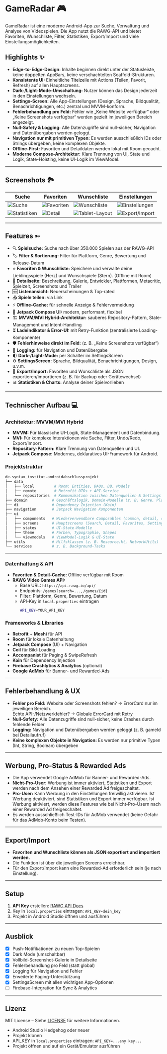 # GameRadar 🎮

GameRadar ist eine moderne Android-App zur Suche, Verwaltung und Analyse von Videospielen. Die App
nutzt die RAWG-API und bietet Favoriten, Wunschliste, Filter, Statistiken, Export/Import und viele
Einstellungsmöglichkeiten.

## Highlights ✨

- **Edge-to-Edge-Design:** Inhalte beginnen direkt unter der Statusleiste, keine doppelten AppBars,
  keine verschachtelten Scaffold-Strukturen.
- **Konsistente UI:** Einheitliche Titelzeile mit Actions (Teilen, Favorit, Refresh) auf allen
  Hauptscreens.
- **Dark-/Light-Mode-Umschaltung:** Nutzer können das Design jederzeit in den Einstellungen
  wechseln.
- **Settings-Screen:** Alle App-Einstellungen (Design, Sprache, Bildqualität, Benachrichtigungen,
  etc.) zentral und MVVM-konform.
- **Fehlerbehandlung pro Feld:** Fehler wie „Keine Website verfügbar“ oder „Keine Screenshots
  verfügbar“ werden gezielt im jeweiligen Bereich angezeigt.
- **Null-Safety & Logging:** Alle Datenzugriffe sind null-sicher, Navigation und Datenübergaben
  werden geloggt.
- **Navigation nur mit primitiven Typen:** Es werden ausschließlich IDs oder Strings übergeben,
  keine komplexen Objekte.
- **Offline-First:** Favoriten und Detaildaten werden lokal mit Room gecacht.
- **Moderne Compose-Architektur:** Klare Trennung von UI, State und Logik, State-Hoisting, keine
  UI-Logik im ViewModel.

---

## Screenshots 🏞️

| Suche                           | Favoriten                     | Wunschliste                       | Einstellungen                     |
|---------------------------------|-------------------------------|-----------------------------------|-----------------------------------|
| ![Suche](img/screen1.png)       | ![Favoriten](img/screen2.png) | ![Wunschliste](img/screen3.png)   | ![Einstellungen](img/screen4.png) |
| ![Statistiken](img/screen5.png) | ![Detail](img/screen6.png)    | ![Tablet-Layout](img/screen7.png) | ![Export/Import](img/screen8.png) |

---

## Features ➳

- 🔍 **Spielsuche:** Suche nach über 350.000 Spielen aus der RAWG-API
- 🏷️ **Filter & Sortierung:** Filter für Plattform, Genre, Bewertung und Release-Datum
- ⭐ **Favoriten & Wunschliste:** Speichere und verwalte deine Lieblingsspiele (Herz) und
  Wunschspiele (Stern). (Offline mit Room)
- 📝 **Detailseite:** Beschreibung, Galerie, Entwickler, Plattformen, Metacritic, Spielzeit,
  Screenshots und Trailer
- 🆕 **Listenansicht:** Neuerscheinungen & Top-rated
- 📤 **Spiele teilen:** via Link
- ⚡ **Offline-Cache:** für schnelle Anzeige & Fehlervermeidung
- 🎨 **Jetpack Compose UI:** modern, performant, flexibel
- 🏗️ **MVVM/MVI Hybrid-Architektur:** sauberes Repository-Pattern, State-Management und
  Intent-Handling
- ⏳ **Ladeindikator & Error-UI:** mit Retry-Funktion (zentralisierte Loading-Komponente)
- 🛡️ **Fehlerhinweise direkt im Feld:** (z. B. „Keine Screenshots verfügbar“)
- 📝 **Logging:** für Navigation und Datenübergabe
- 🌓 **Dark-/Light-Mode:** per Schalter im SettingsScreen
- ⚙️ **SettingsScreen:** Sprache, Bildqualität, Benachrichtigungen, Design, u.v.m.
- 🔄 **Export/Import:** Favoriten und Wunschliste als JSON exportieren/importieren (z. B. für Backup
  oder Gerätewechsel)
- 📊 **Statistiken & Charts:** Analyse deiner Spielvorlieben

---

## Technischer Aufbau 💻

### Architektur: MVVM/MVI Hybrid

- **MVVM:** Für klassische UI-Logik, State-Management und Datenbindung.
- **MVI:** Für komplexe Interaktionen wie Suche, Filter, Undo/Redo, Export/Import.
- **Repository-Pattern:** Klare Trennung von Datenquellen und UI.
- **Jetpack Compose:** Modernes, deklaratives UI-Framework für Android.

### Projektstruktur

```bash
de.syntax_institut.androidabschlussprojekt
├── data
│   ├── local         # Room: Entities, DAOs, DB, Models
│   ├── remote        # Retrofit DTOs + API-Service
│   └── repositories  # Kommunikation zwischen Datenquellen & Settings
├── domain           # Geschäftslogik, Domain-Modelle (z. B. Genre, Platform)
├── di               # Dependency Injection (Koin)
├── navigation       # Jetpack Navigation Komponenten
├── ui
│   ├── components   # Wiederverwendbare Composables (common, detail, search, settings)
│   ├── screens      # Hauptscreens (Search, Detail, Favorites, Settings)
│   ├── states       # UI-State-Modelle
│   ├── theme        # Farben, Typographie, Shapes
│   └── viewmodels   # ViewModel-Logik & UI-State
├── utils            # Hilfsklassen (z. B. Resource.kt, NetworkUtils)
└── services         # z. B. Background-Tasks
```

---

### Datenhaltung & API

- **Favoriten & Detail-Cache:** Offline verfügbar mit Room
- **RAWG Video Games API:**
  - Base URL: `https://api.rawg.io/api/`
  - Endpoints: `/games?search=...`, `/games/{id}`
  - Filter: Plattform, Genre, Bewertung, Datum
  - API-Key in `local.properties` eintragen
    ```bash
    API_KEY=YOUR_API_KEY
    ```

### Frameworks & Libraries

- **Retrofit** + **Moshi** für API
- **Room** für lokale Datenhaltung
- **Jetpack Compose** (UI) + Navigation
- **Coil** für Bild-Loading
- **Accompanist** für Paging & SwipeRefresh
- **Koin** für Dependency Injection
- **Firebase Crashlytics & Analytics** (optional)
- **Google AdMob** für Banner- und Rewarded-Ads

---

## Fehlerbehandlung & UX

- **Fehler pro Feld:** Website oder Screenshots fehlen? → ErrorCard nur im jeweiligen Bereich.  
  Echte API-/Netzwerkfehler? → Globale ErrorCard mit Retry
- **Null-Safety:** Alle Datenzugriffe sind null-sicher, keine Crashes durch fehlende Felder
- **Logging:** Navigation und Datenübergaben werden geloggt (z. B. gameId bei Detailaufruf)
- **Keine komplexen Objekte in Navigation:** Es werden nur primitive Typen (Int, String, Boolean)
  übergeben

---

## Werbung, Pro-Status & Rewarded Ads

- Die App verwendet Google AdMob für Banner- und Rewarded-Ads.
- **Nicht-Pro-User:** Werbung ist immer aktiviert, Statistiken und Export werden nach dem Ansehen
  einer Rewarded Ad freigeschaltet.
- **Pro-User:** Kann Werbung in den Einstellungen freiwillig aktivieren. Ist Werbung deaktiviert,
  sind Statistiken und Export immer verfügbar. Ist Werbung aktiviert, werden diese Features wie bei
  Nicht-Pro-Usern nach einer Rewarded Ad freigeschaltet.
- Es werden ausschließlich Test-IDs für AdMob verwendet (keine Gefahr für das AdMob-Konto beim
  Testen).

---

## Export/Import

- **Favoriten und Wunschliste können als JSON exportiert und importiert werden.**
- Die Funktion ist über die jeweiligen Screens erreichbar.
- Für den Export/Import kann eine Rewarded-Ad erforderlich sein (je nach Einstellung).

---

## Setup

1. **API Key** erstellen: [RAWG API Docs](https://rawg.io/apidocs)
2. Key in `local.properties` eintragen: `API_KEY=dein_key`
3. Projekt in Android Studio öffnen und ausführen

---

## Ausblick

- [x] Push-Notifikationen zu neuen Top-Spielen
- [x] Dark Mode (umschaltbar)
- [x] Vollbild-Screenshot-Galerie in Detailseite
- [x] Fehlerbehandlung pro Feld (statt global)
- [x] Logging für Navigation und Fehler
- [x] Erweiterte Paging-Unterstützung
- [x] SettingsScreen mit allen wichtigen App-Optionen
- [ ] Firebase-Integration für Sync & Analytics

---

## Lizenz

MIT License – Siehe [LICENSE](LICENSE) für weitere Informationen.

- Android Studio Hedgehog oder neuer
- Projekt klonen
- API_KEY in `local.properties` eintragen: `API_KEY=...any key...`
- Projekt öffnen und auf ein Gerät/Emulator ausführen
